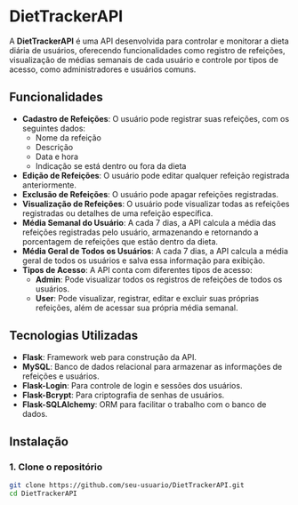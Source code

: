# DietTrackerAPI

A **DietTrackerAPI** é uma API desenvolvida para controlar e monitorar a dieta diária de usuários, oferecendo funcionalidades como registro de refeições, visualização de médias semanais de cada usuário e controle por tipos de acesso, como administradores e usuários comuns.

## Funcionalidades

- **Cadastro de Refeições**: O usuário pode registrar suas refeições, com os seguintes dados:
  - Nome da refeição
  - Descrição
  - Data e hora
  - Indicação se está dentro ou fora da dieta
- **Edição de Refeições**: O usuário pode editar qualquer refeição registrada anteriormente.
- **Exclusão de Refeições**: O usuário pode apagar refeições registradas.
- **Visualização de Refeições**: O usuário pode visualizar todas as refeições registradas ou detalhes de uma refeição específica.
- **Média Semanal do Usuário**: A cada 7 dias, a API calcula a média das refeições registradas pelo usuário, armazenando e retornando a porcentagem de refeições que estão dentro da dieta.
- **Média Geral de Todos os Usuários**: A cada 7 dias, a API calcula a média geral de todos os usuários e salva essa informação para exibição.
- **Tipos de Acesso**: A API conta com diferentes tipos de acesso:
  - **Admin**: Pode visualizar todos os registros de refeições de todos os usuários.
  - **User**: Pode visualizar, registrar, editar e excluir suas próprias refeições, além de acessar sua própria média semanal.

## Tecnologias Utilizadas

- **Flask**: Framework web para construção da API.
- **MySQL**: Banco de dados relacional para armazenar as informações de refeições e usuários.
- **Flask-Login**: Para controle de login e sessões dos usuários.
- **Flask-Bcrypt**: Para criptografia de senhas de usuários.
- **Flask-SQLAlchemy**: ORM para facilitar o trabalho com o banco de dados.

## Instalação

### 1. Clone o repositório

```bash
git clone https://github.com/seu-usuario/DietTrackerAPI.git
cd DietTrackerAPI
